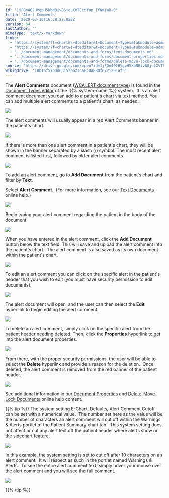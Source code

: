 ```yaml
---
id: '1jFGn402HVgpH5kbNBiv8SjeLXVTEcdfup_IfNmjaD-0'
title: 'Alert Comments'
date: '2020-03-10T16:38:22.823Z'
version: 64
lastAuthor: ''
mimeType: 'text/x-markdown'
links:
  - 'https://system/?f=chart&s=dteditor&t=Document+Types&tabmodule=admin&dtopp=dtview&dtsopp=dt_val&doc_type=WCALERT'
  - 'https://system/?f=chart&s=dteditor&t=Document+Types&tabmodule=admin&tabselect=Document+Types'
  - '../document-management/documents-and-forms/text-documents.md'
  - '../document-management/documents-and-forms/document-properties.md'
  - '../document-management/documents-and-forms/delete-move-lock-documents.md'
source: 'https://drive.google.com/open?id=1jFGn402HVgpH5kbNBiv8SjeLXVTEcdfup_IfNmjaD-0'
wikigdrive: '18b16f57bdd63152bb21ca8c0a880f6721201af5'
---
```

The **Alert Comments** document ([WCALERT document type](https://system/?f=chart&s=dteditor&t=Document+Types&tabmodule=admin&dtopp=dtview&dtsopp=dt_val&doc_type=WCALERT)) is found in the [Document Types editor](https://system/?f=chart&s=dteditor&t=Document+Types&tabmodule=admin&tabselect=Document+Types) of the  {{% system-name %}} system.  It is an alert comment document you can add to a patient's chart via text method. You can add multiple alert comments to a patient's chart, as needed.

![](../alert-comments.assets/4ee9922b66a83eb55922ed7161fcc963.png)

The alert comments will usually appear in a red Alert Comments banner in the patient's chart.

![](../alert-comments.assets/6066b1f84968e596d3ee8cc3e0f10446.png)

If there is more than one alert comment in a patient's chart, they will be shown in the banner separated by a slash (/) symbol. The most recent alert comment is listed first, followed by older alert comments.

![](../alert-comments.assets/1450848810701dcca5627c963965dddb.png)

To add an alert comment, go to **Add Document** from the patient's chart and filter by **Text**.

Select **Alert Comment**.  (For more information, see our [Text Documents](../document-management/documents-and-forms/text-documents.md) online help.)

![](../alert-comments.assets/980b96ecdf487c728314032ca537dadd.png)

Begin typing your alert comment regarding the patient in the body of the document.

![](../alert-comments.assets/8043424b89289f89d17738c6525b4ea2.png)

When you have entered in the alert comment, click the **Add Document** button below the text field. This will save and upload the alert comment into the patient's chart.  The alert comment is also saved as its own document within the patient's chart.

![](../alert-comments.assets/334dd9703350ea2ad35c0479dde31ce7.png)

To edit an alert comment you can click on the specific alert in the patient's header that you wish to edit (you must have security permission to edit documents).

![](../alert-comments.assets/60f08dad68e7844fcbfbb2722086cc59.png)

The alert document will open, and the user can then select the **Edit** hyperlink to begin editing the alert comment.

![](../alert-comments.assets/80271a10303303fa8390fe3bf863dbf9.png)

To delete an alert comment, simply click on the specific alert from the patient header needing deleted. Then, click the **Properties** hyperlink to get into the alert document properties.

![](../alert-comments.assets/21bd742399401ae7b3268648c6af1e4a.png)

From there, with the proper security permissions, the user will be able to select the **Delete** hyperlink and provide a reason for the deletion.  Once deleted, the alert comment is removed from the red banner of the patient header.

![](../alert-comments.assets/8bd60e4e0eb4cf679c6bec2a1967b0c8.png)

See additional information in our [Document Properties](../document-management/documents-and-forms/document-properties.md) and [Delete-Move-Lock Documents](../document-management/documents-and-forms/delete-move-lock-documents.md) online help content.

{{% tip %}}
The system setting E-Chart, Defaults, Alert Comment Cutoff can be set with a numerical value.  The number set here as the value will be the number of characters an alert comment will cut off within the Warnings & Alerts portlet of the Patient Summary chart tab.  This system setting does not affect or cut any alert text off the patient header where alerts show or the sidechart feature.



![](../alert-comments.assets/fbbc9105f3b5f825ad6e5a88e2ebe2d9.png)



In this example, the system setting is set to cut off after 10 characters on an alert comment.  It will respect as such in the portlet named Warnings & Alerts.  To see the entire alert comment text, simply hover your mouse over the alert comment and you will see the full comment.



![](../alert-comments.assets/111ec2dc29aae1ee2325f2721bfc863b.png)




{{% /tip %}}
